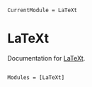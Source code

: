 ```@meta
CurrentModule = LaTeXt
```

# LaTeXt

Documentation for [LaTeXt](https://github.com/Humans-of-Julia/LaTeXt.jl).

```@index
```

```@autodocs
Modules = [LaTeXt]
```
